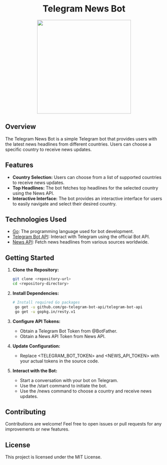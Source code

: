 <h1 align="center">Telegram News Bot</h1>

<p align="center"> 
  <img src="https://github.com/isabellymm/NewsBot/assets/96357748/e463b002-3320-4dfc-8d07-5491e1eaf37e" width="300">
</p>


## Overview
The Telegram News Bot is a simple Telegram bot that provides users with the latest news headlines from different countries. Users can choose a specific country to receive news updates.

## Features
- **Country Selection:** Users can choose from a list of supported countries to receive news updates.
- **Top Headlines:** The bot fetches top headlines for the selected country using the News API.
- **Interactive Interface:** The bot provides an interactive interface for users to easily navigate and select their desired country.

## Technologies Used
- [Go](https://golang.org/): The programming language used for bot development.
- [Telegram Bot API](https://core.telegram.org/bots/api): Interact with Telegram using the official Bot API.
- [News API](https://newsapi.org/): Fetch news headlines from various sources worldwide.

## Getting Started
1. **Clone the Repository:**
   ```bash
   git clone <repository-url>
   cd <repository-directory>
2. **Install Dependencies:**
   ```bash
   # Install required Go packages
    go get -u github.com/go-telegram-bot-api/telegram-bot-api
    go get -u gopkg.in/resty.v1

3. **Configure API Tokens:**
    - Obtain a Telegram Bot Token from @BotFather.
    - Obtain a News API Token from News API.
  
4. **Update Configuration:**
    - Replace <TELEGRAM_BOT_TOKEN> and <NEWS_API_TOKEN> with your actual tokens in the source code.

5. **Interact with the Bot:**
    - Start a conversation with your bot on Telegram.
    - Use the /start command to initiate the bot.
    - Use the /news command to choose a country and receive news updates.

## Contributing
Contributions are welcome! Feel free to open issues or pull requests for any improvements or new features.

## License
This project is licensed under the MIT License.
